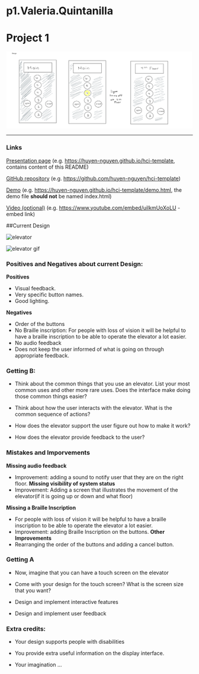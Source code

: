 # p1.Valeria.Quintanilla
# Project 1

![sketch](https://github.com/valequintanilla/p1.Valeria.Quintanilla/blob/main/Images/P1.Valeria.Quintanilla.png)


---


### Links
[Presentation page](https://huyen-nguyen.github.io/hci-template) (e.g. https://huyen-nguyen.github.io/hci-template, contains content of this README)

[GitHub repository](https://github.com/huyen-nguyen/hci-template) (e.g. https://github.com/huyen-nguyen/hci-template)

[Demo](https://huyen-nguyen.github.io/hci-template/demo.html) (e.g. https://huyen-nguyen.github.io/hci-template/demo.html, the demo file **should not** be named index.html)

[Video (optional)](https://www.youtube.com/embed/uilkmUoXoLU) (e.g. https://www.youtube.com/embed/uilkmUoXoLU - embed link)


##Current Design

![elevator](https://github.com/valequintanilla/p1.Valeria.Quintanilla/blob/main/Images/Valeria_Quintanilla.png)

![elevator gif](https://github.com/valequintanilla/p1.Valeria.Quintanilla/blob/main/Images/p1.Valeria.Quintanilla.gif)
### Positives and Negatives about current Design:

**Positives**
- Visual feedback.
- Very specific button names.
- Good lighting.

**Negatives**
- Order of the buttons
- No Braille inscription: For people with loss of vision it will be helpful to have a braille inscription to be able to operate the elevator a lot easier.
- No audio feedback
- Does not keep the user informed of what is going on through appropriate feedback.



### Getting B:
- Think about the common things that you use an elevator. List your most common uses and other more rare uses. Does the interface make doing those common things easier?

- Think about how the user interacts with the elevator. What is the common sequence of actions?

- How does the elevator support the user figure out how to make it work?

- How does the elevator provide feedback to the user?


### Mistakes and Imporvements
**Missing audio feedback**
- Improvement: adding a sound to notify user that they are on the right floor.
**Missing visibility of system status**
- Improvement: Adding a screen that illustrates the movement of the elevator(if it is going up or down and what floor)

**Missing a Braille Inscription**
- For people with loss of vision it will be helpful to have a braille inscription to be able to operate the elevator a lot easier.
- Improvement: adding Braille Inscription on the buttons.
**Other Improvements**
- Rearranging the order of the buttons and adding a cancel button.

### Getting A

- Now, imagine that you can have a touch screen on the elevator

- Come with your design for the touch screen? What is the screen size that you want?

- Design and implement interactive features

- Design and implement user feedback

### Extra credits:

- Your design supports people with disabilities

- You provide extra useful information on the display interface.

- Your imagination ...
